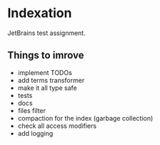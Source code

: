 # Indexation
JetBrains test assignment.

## Things to imrove

- implement TODOs
- add terms transformer
- make it all type safe
- tests
- docs
- files filter
- compaction for the index (garbage collection)
- check all access modifiers
- add logging
